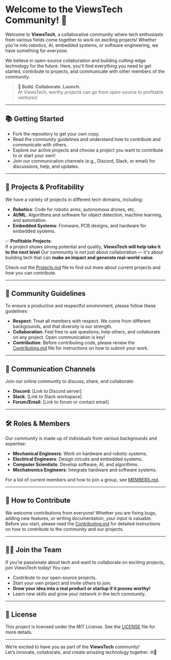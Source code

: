 # Welcome to the ViewsTech Community! 🚀

Welcome to **ViewsTech**, a collaborative community where tech enthusiasts from various fields come together to work on exciting projects! Whether you're into robotics, AI, embedded systems, or software engineering, we have something for everyone.

We believe in open-source collaboration and building cutting-edge technology for the future. Here, you'll find everything you need to get started, contribute to projects, and communicate with other members of the community.

> **🚀 Build. Collaborate. Launch.**  
> At ViewsTech, worthy projects can go from open-source to profitable ventures!

---

## 📚 Getting Started

- Fork the repository to get your own copy.
- Read the community guidelines and understand how to contribute and communicate with others.
- Explore our active projects and choose a project you want to contribute to or start your own!
- Join our communication channels (e.g., Discord, Slack, or email) for discussions, help, and updates.

---

## 🤖 Projects & Profitability

We have a variety of projects in different tech domains, including:

- **Robotics**: Code for robotic arms, autonomous drones, etc.
- **AI/ML**: Algorithms and software for object detection, machine learning, and automation.
- **Embedded Systems**: Firmware, PCB designs, and hardware for embedded systems.

✅ **Profitable Projects**:  
If a project shows strong potential and quality, **ViewsTech will help take it to the next level** 
Our community is not just about collaboration — it's about building tech that can **make an impact and generate real-world value**.

Check out the [Projects.md](Projects.md) file to find out more about current projects and how you can contribute.

---

## 📝 Community Guidelines

To ensure a productive and respectful environment, please follow these guidelines:

- **Respect**: Treat all members with respect. We come from different backgrounds, and that diversity is our strength.
- **Collaboration**: Feel free to ask questions, help others, and collaborate on any project. Open communication is key!
- **Contribution**: Before contributing code, please review the [Contributing.md](Contributing.md) file for instructions on how to submit your work.

---

## 📢 Communication Channels

Join our online community to discuss, share, and collaborate:

- **Discord**: [Link to Discord server]
- **Slack**: [Link to Slack workspace]
- **Forum/Email**: [Link to forum or contact email]

---

## 🛠️ Roles & Members

Our community is made up of individuals from various backgrounds and expertise:

- **Mechanical Engineers**: Work on hardware and robotic systems.
- **Electrical Engineers**: Design circuits and embedded systems.
- **Computer Scientists**: Develop software, AI, and algorithms.
- **Mechatronics Engineers**: Integrate hardware and software systems.

For a list of current members and how to join a group, see [MEMBERS.md](MEMBERS.md).

---

## 🚀 How to Contribute

We welcome contributions from everyone! Whether you are fixing bugs, adding new features, or writing documentation, your input is valuable.  
Before you start, please read the [Contributing.md](Contributing.md) for detailed instructions on how to contribute to the community and our projects.

---

## 🧑‍💻 Join the Team

If you’re passionate about tech and want to collaborate on exciting projects, join ViewsTech today! You can:

- Contribute to our open-source projects.
- Start your own project and invite others to join.
- **Grow your idea into a real product or startup if it proves worthy!**
- Learn new skills and grow your network in the tech community.

---

## 📜 License

This project is licensed under the MIT License. See the [LICENSE](LICENSE) file for more details.

---

We’re excited to have you as part of the **ViewsTech** community!  
Let’s innovate, collaborate, and create amazing technology together. 🌐🚀
